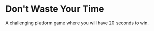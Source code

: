 
<h1> Don't Waste Your Time </h1>

A challenging platform game where you will have 20 seconds to win.

